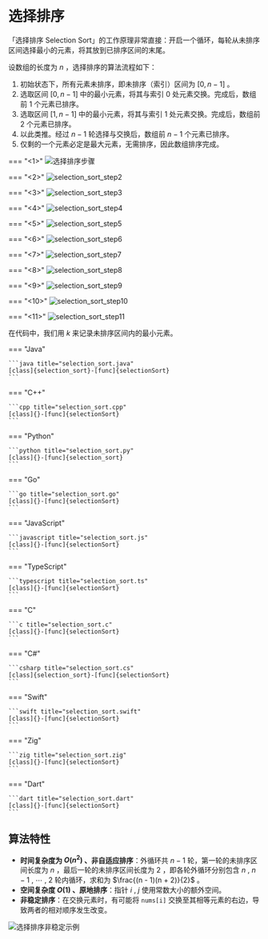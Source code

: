 # 选择排序

「选择排序 Selection Sort」的工作原理非常直接：开启一个循环，每轮从未排序区间选择最小的元素，将其放到已排序区间的末尾。

设数组的长度为 $n$ ，选择排序的算法流程如下：

1. 初始状态下，所有元素未排序，即未排序（索引）区间为 $[0, n-1]$ 。
2. 选取区间 $[0, n-1]$ 中的最小元素，将其与索引 $0$ 处元素交换。完成后，数组前 1 个元素已排序。
3. 选取区间 $[1, n-1]$ 中的最小元素，将其与索引 $1$ 处元素交换。完成后，数组前 2 个元素已排序。
4. 以此类推。经过 $n - 1$ 轮选择与交换后，数组前 $n - 1$ 个元素已排序。
5. 仅剩的一个元素必定是最大元素，无需排序，因此数组排序完成。

=== "<1>"
    ![选择排序步骤](selection_sort.assets/selection_sort_step1.png)

=== "<2>"
    ![selection_sort_step2](selection_sort.assets/selection_sort_step2.png)

=== "<3>"
    ![selection_sort_step3](selection_sort.assets/selection_sort_step3.png)

=== "<4>"
    ![selection_sort_step4](selection_sort.assets/selection_sort_step4.png)

=== "<5>"
    ![selection_sort_step5](selection_sort.assets/selection_sort_step5.png)

=== "<6>"
    ![selection_sort_step6](selection_sort.assets/selection_sort_step6.png)

=== "<7>"
    ![selection_sort_step7](selection_sort.assets/selection_sort_step7.png)

=== "<8>"
    ![selection_sort_step8](selection_sort.assets/selection_sort_step8.png)

=== "<9>"
    ![selection_sort_step9](selection_sort.assets/selection_sort_step9.png)

=== "<10>"
    ![selection_sort_step10](selection_sort.assets/selection_sort_step10.png)

=== "<11>"
    ![selection_sort_step11](selection_sort.assets/selection_sort_step11.png)

在代码中，我们用 $k$ 来记录未排序区间内的最小元素。

=== "Java"

    ```java title="selection_sort.java"
    [class]{selection_sort}-[func]{selectionSort}
    ```

=== "C++"

    ```cpp title="selection_sort.cpp"
    [class]{}-[func]{selectionSort}
    ```

=== "Python"

    ```python title="selection_sort.py"
    [class]{}-[func]{selection_sort}
    ```

=== "Go"

    ```go title="selection_sort.go"
    [class]{}-[func]{selectionSort}
    ```

=== "JavaScript"

    ```javascript title="selection_sort.js"
    [class]{}-[func]{selectionSort}
    ```

=== "TypeScript"

    ```typescript title="selection_sort.ts"
    [class]{}-[func]{selectionSort}
    ```

=== "C"

    ```c title="selection_sort.c"
    [class]{}-[func]{selectionSort}
    ```

=== "C#"

    ```csharp title="selection_sort.cs"
    [class]{selection_sort}-[func]{selectionSort}
    ```

=== "Swift"

    ```swift title="selection_sort.swift"
    [class]{}-[func]{selectionSort}
    ```

=== "Zig"

    ```zig title="selection_sort.zig"
    [class]{}-[func]{selectionSort}
    ```

=== "Dart"

    ```dart title="selection_sort.dart"
    [class]{}-[func]{selectionSort}
    ```

## 算法特性

- **时间复杂度为 $O(n^2)$ 、非自适应排序**：外循环共 $n - 1$ 轮，第一轮的未排序区间长度为 $n$ ，最后一轮的未排序区间长度为 $2$ ，即各轮外循环分别包含 $n$ , $n - 1$ , $\cdots$ , $2$ 轮内循环，求和为 $\frac{(n - 1)(n + 2)}{2}$ 。
- **空间复杂度 $O(1)$ 、原地排序**：指针 $i$ , $j$ 使用常数大小的额外空间。
- **非稳定排序**：在交换元素时，有可能将 `nums[i]` 交换至其相等元素的右边，导致两者的相对顺序发生改变。

![选择排序非稳定示例](selection_sort.assets/selection_sort_instability.png)
